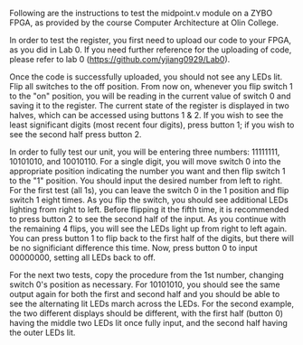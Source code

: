 Following are the instructions to test the midpoint.v module on a ZYBO FPGA, as provided by the course Computer Architecture at Olin College.

In order to test the register, you first need to upload our code to your FPGA, as you did in Lab 0. If you need further reference for the uploading of code, please refer to lab 0 (https://github.com/yjiang0929/Lab0).

Once the code is successfully uploaded, you should not see any LEDs lit. Flip all switches to the off position. From now on, whenever you flip switch 1 to the "on" position, you will be reading in the current value of switch 0 and saving it to the register. The current state of the register is displayed in two halves, which can be accessed using buttons 1 & 2. If you wish to see the least significant digits (most recent four digits), press button 1; if you wish to see the second half press button 2.

In order to fully test our unit, you will be entering three numbers: 11111111, 10101010, and 10010110. For a single digit, you will move switch 0 into the appropriate position indicating the number you want and then flip switch 1 to the "1" position. You should input the desired number from left to right. For the first test (all 1s), you can leave the switch 0 in the 1 position and flip switch 1 eight times. As you flip the switch, you should see additional LEDs lighting from right to left. Before flipping it the fifth time, it is recommended to press button 2 to see the second half of the input. As you continue with the remaining 4 flips, you will see the LEDs light up from right to left again. You can press button 1 to flip back to the first half of the digits, but there will be no significiant difference this time. Now, press button 0 to input 00000000, setting all LEDs back to off.

For the next two tests, copy the procedure from the 1st number, changing switch 0's position as necessary. For 10101010, you should see the same output again for both the first and second half and you should be able to see the alternating lit LEDs march across the LEDs. For the second example, the two different displays should be different, with the first half (button 0) having the middle two LEDs lit once fully input, and the second half having the outer LEDs lit.
